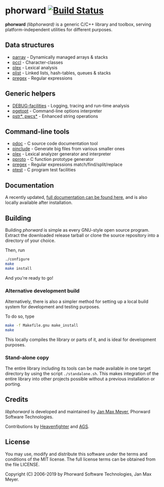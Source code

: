 # phorward [![Build Status](https://travis-ci.org/phorward/phorward.svg?branch=master)](https://travis-ci.org/phorward/phorward) 

**phorward** *(libphorward)* is a generic C/C++ library and toolbox, serving platform-independent utilities for different purposes.

## Data structures

- [parray](https://raw.githack.com/phorward/phorward/develop/doc/phorward.html#parray) - Dynamically managed arrays & stacks
- [pccl](https://raw.githack.com/phorward/phorward/develop/doc/phorward.html#pccl) - Character-classes
- [plex](https://raw.githack.com/phorward/phorward/develop/doc/phorward.html#plex) - Lexical analysis
- [plist](https://raw.githack.com/phorward/phorward/develop/doc/phorward.html#plist) - Linked lists, hash-tables, queues & stacks
- [pregex](https://raw.githack.com/phorward/phorward/develop/doc/phorward.html#pregex) - Regular expressions

## Generic helpers

- [DEBUG-facilities](https://raw.githack.com/phorward/phorward/develop/doc/phorward.html#ptrace) - Logging, tracing and run-time analysis
- [pgetopt](https://raw.githack.com/phorward/phorward/develop/doc/phorward.html#fn_pgetopt) - Command-line options interpreter
- [pstr*, pwcs*](https://raw.githack.com/phorward/phorward/develop/doc/phorward.html#pstr) - Enhanced string operations

## Command-line tools

- [pdoc](https://raw.githack.com/phorward/phorward/develop/doc/phorward.html#c_pdoc) - C source code documentation tool
- [pinclude](https://raw.githack.com/phorward/phorward/develop/doc/phorward.html#c_pinclude) - Generate big files from various smaller ones
- [plex](https://raw.githack.com/phorward/phorward/develop/doc/phorward.html#c_plex) - Lexical analyzer generator and interpreter
- [pproto](https://raw.githack.com/phorward/phorward/develop/doc/phorward.html#c_pproto) - C function prototype generator
- [pregex](https://raw.githack.com/phorward/phorward/develop/doc/phorward.html#c_pregex) - Regular expressions match/find/split/replace
- [ptest](https://raw.githack.com/phorward/phorward/develop/doc/phorward.html#c_ptest) - C program test facilities

## Documentation

A recently updated, [full documentation can be found here](https://raw.githack.com/phorward/phorward/develop/doc/phorward.html), and is also locally available after installation.

## Building

Building *phorward* is simple as every GNU-style open source program. Extract the downloaded release tarball or clone the source repository into a directory of your choice.

Then, run

```bash
./configure
make
make install
```

And you're ready to go!

### Alternative development build

Alternatively, there is also a simpler method for setting up a local build system for development and testing purposes.

To do so, type

```bash
make -f Makefile.gnu make_install
make
```

This locally compiles the library or parts of it, and is ideal for development purposes.

### Stand-alone copy

The entire library including its tools can be made available in one target directory by using the script `./standalone.sh`.
This makes integration of the entire library into other projects possible without a previous installation or porting.

## Credits

*libphorward* is developed and maintained by [Jan Max Meyer](https://github.com/phorward/), Phorward Software Technologies.

Contributions by [Heavenfighter](https://github.com/Heavenfighter) and [AGS](https://github.com/FreeBASIC-programmer).

## License

You may use, modify and distribute this software under the terms and conditions of the MIT license.
The full license terms can be obtained from the file LICENSE.

Copyright (C) 2006-2019 by Phorward Software Technologies, Jan Max Meyer.

